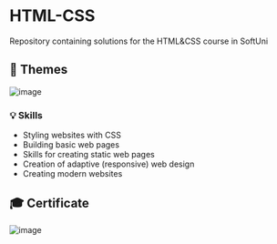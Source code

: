# HTML-CSS
Repository containing solutions for the HTML&amp;CSS course in SoftUni

 ## 📑 Themes
![image](https://user-images.githubusercontent.com/106147027/211758931-e36a7cf1-ae46-45b3-a7bf-4b47db0198b1.png) 

### 💡 Skills

<ul>
  <li>Styling websites with CSS
  <li>Building basic web pages
  <li>Skills for creating static web pages
  <li>Creation of adaptive (responsive) web design
  <li>Creating modern websites 
</ul> 

## 🎓 Certificate
![image](https://github.com/user-attachments/assets/f7315fbf-5cda-403b-ad7c-1c7587835dbe)
